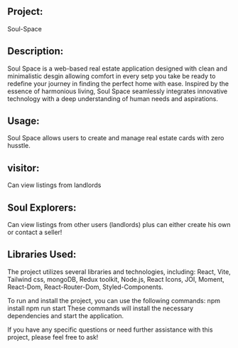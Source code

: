 Project:
-
Soul-Space

Description:
-
Soul Space is a web-based real estate application designed with clean and minimalistic desgin allowing comfort in every setp you take be ready to redefine your journey in finding the perfect home with ease. Inspired by the essence of harmonious living, Soul Space seamlessly integrates innovative technology with a deep understanding of human needs and aspirations.

Usage:
-
Soul Space allows users to create and manage real estate cards with zero husstle.

visitor:
-
Can view listings from landlords

Soul Explorers:
-
Can view listings from other users (landlords) plus can either create his own or contact a seller!

Libraries Used: 
-
The project utilizes several libraries and technologies, including:
React,
Vite,
Tailwind css,
mongoDB,
Redux toolkit,
Node.js,
React Icons,
JOI,
Moment,
React-Dom,
React-Router-Dom,
Styled-Components.

To run and install the project, you can use the following commands: npm install npm run start These commands will install the necessary dependencies and start the application.

If you have any specific questions or need further assistance with this project, please feel free to ask!
